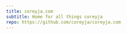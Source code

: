 ```yaml
---
title: coreyja.com
subtitle: Home for all things coreyja
repo: https://github.com/coreyja/coreyja.com
---
```

